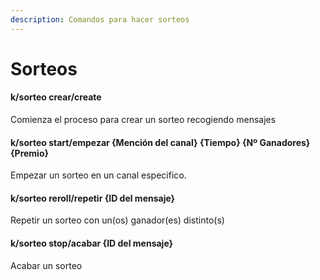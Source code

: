 ```yaml
---
description: Comandos para hacer sorteos
---
```


# Sorteos

#### k/sorteo crear/create

Comienza el proceso para crear un sorteo recogiendo mensajes

#### k/sorteo start/empezar {Mención del canal} {Tiempo} {Nº Ganadores} {Premio}

Empezar un sorteo en un canal especifico.

#### k/sorteo reroll/repetir {ID del mensaje}

Repetir un sorteo con un\(os\) ganador\(es\) distinto\(s\)

#### k/sorteo stop/acabar {ID del mensaje}

Acabar un sorteo

